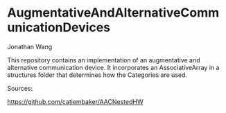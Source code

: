 # AugmentativeAndAlternativeCommunicationDevices

Jonathan Wang

This repository contains an implementation of an augmentative and alternative communication device. 
It incorporates an AssociativeArray in a structures folder that determines how the Categories are used.
 
Sources:

https://github.com/catiembaker/AACNestedHW
